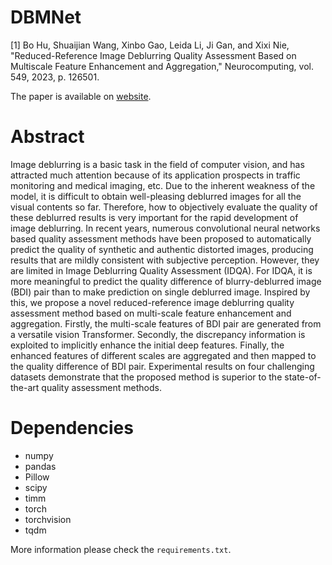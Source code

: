 # DBMNet

[1] Bo Hu, Shuaijian Wang, Xinbo Gao, Leida Li, Ji Gan, and Xixi Nie, "Reduced-Reference Image Deblurring Quality Assessment Based on Multiscale Feature Enhancement and Aggregation," Neurocomputing, vol. 549, 2023, p. 126501.

The paper is available on [website](https://www.sciencedirect.com/science/article/pii/S0925231223005015?via%3Dihub).

# Abstract

Image deblurring is a basic task in the field of computer vision, and has attracted much attention because of its application prospects in traffic monitoring and medical imaging, etc. Due to the inherent weakness of the model, it is difficult to obtain well-pleasing deblurred images for all the visual contents so far. Therefore, how to objectively evaluate the quality of these deblurred results is very important for the rapid development of image deblurring. In recent years, numerous convolutional neural networks based quality assessment methods have been proposed to automatically predict the quality of synthetic and authentic distorted images, producing results that are mildly consistent with subjective perception. However, they are limited in Image Deblurring Quality Assessment (IDQA). For IDQA, it is more meaningful to predict the quality difference of blurry-deblurred image (BDI) pair than to make prediction on single deblurred image. Inspired by this, we propose a novel reduced-reference image deblurring quality assessment method based on multi-scale feature enhancement and aggregation. Firstly, the multi-scale features of BDI pair are generated from a versatile vision Transformer. Secondly, the discrepancy information is exploited to implicitly enhance the initial deep features. Finally, the enhanced features of different scales are aggregated and then mapped to the quality difference of BDI pair. Experimental results on four challenging datasets demonstrate that the proposed method is superior to the state-of-the-art quality assessment methods.

# Dependencies

- numpy
- pandas
- Pillow
- scipy
- timm
- torch
- torchvision
- tqdm

More information please check the `requirements.txt`.